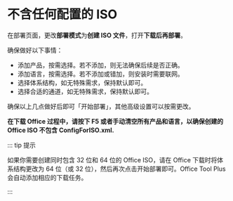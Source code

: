 # 不含任何配置的 ISO

在部署页面，更改**部署模式**为**创建 ISO 文件**，打开**下载后再部署**。

确保做好以下事情：

- 添加产品，按需选择。若不添加，则无法确保后续是否正确。
- 添加语言，按需选择。若不添加或错加，则安装时需要联网。
- 选择体系结构，如无特殊需求，保持默认即可。
- 选择合适的通道，如无特殊需求，保持默认即可。

确保以上几点做好后即可「开始部署」，其他高级设置可以按需更改。

**在下载 Office 过程中，请按下 F5 或者手动清空所有产品和语言，以确保创建的 Office ISO 不包含 ConfigForISO.xml.**

::: tip 提示

如果你需要创建同时包含 32 位和 64 位的 Office ISO，请在 Office 下载时将体系结构更改为 64 位（或 32 位），然后再次点击开始部署即可。Office Tool Plus 会自动添加相应的下载任务。

:::
